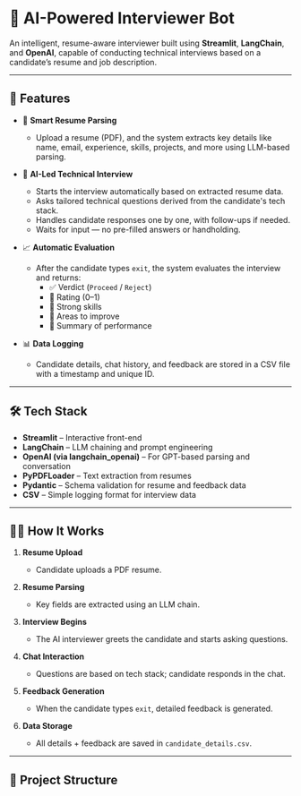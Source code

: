 # 🤖 AI-Powered Interviewer Bot

An intelligent, resume-aware interviewer built using **Streamlit**, **LangChain**, and **OpenAI**, capable of conducting technical interviews based on a candidate’s resume and job description.

---

## 🚀 Features

- 📄 **Smart Resume Parsing**
  - Upload a resume (PDF), and the system extracts key details like name, email, experience, skills, projects, and more using LLM-based parsing.

- 💬 **AI-Led Technical Interview**
  - Starts the interview automatically based on extracted resume data.
  - Asks tailored technical questions derived from the candidate's tech stack.
  - Handles candidate responses one by one, with follow-ups if needed.
  - Waits for input — no pre-filled answers or handholding.

- 📈 **Automatic Evaluation**
  - After the candidate types `exit`, the system evaluates the interview and returns:
    - ✅ Verdict (`Proceed` / `Reject`)
    - 🌟 Rating (0–1)
    - 💪 Strong skills
    - 🧠 Areas to improve
    - 📝 Summary of performance

- 📊 **Data Logging**
  - Candidate details, chat history, and feedback are stored in a CSV file with a timestamp and unique ID.

---

## 🛠️ Tech Stack

- **Streamlit** – Interactive front-end
- **LangChain** – LLM chaining and prompt engineering
- **OpenAI (via langchain_openai)** – For GPT-based parsing and conversation
- **PyPDFLoader** – Text extraction from resumes
- **Pydantic** – Schema validation for resume and feedback data
- **CSV** – Simple logging format for interview data

---

## 🧑‍💼 How It Works

1. **Resume Upload**
   - Candidate uploads a PDF resume.

2. **Resume Parsing**
   - Key fields are extracted using an LLM chain.

3. **Interview Begins**
   - The AI interviewer greets the candidate and starts asking questions.

4. **Chat Interaction**
   - Questions are based on tech stack; candidate responds in the chat.

5. **Feedback Generation**
   - When the candidate types `exit`, detailed feedback is generated.

6. **Data Storage**
   - All details + feedback are saved in `candidate_details.csv`.

---

## 📂 Project Structure

